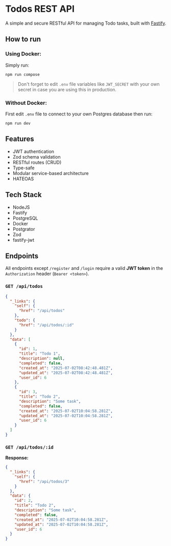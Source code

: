# Todos REST API

A simple and secure RESTful API for managing Todo tasks, built with [Fastify](https://fastify.dev/).

## How to run

### Using Docker:

Simply run:

    npm run compose

> Don't forget to edit `.env` file variables like `JWT_SECRET` with your own secret in case you are using this in production.

### Without Docker:

First edit `.env` file to connect to your own Postgres database then run:

    npm run dev

## Features

- JWT authentication
- Zod schema validation
- RESTful routes (CRUD)
- Type-safe
- Modular service-based architecture
- HATEOAS

## Tech Stack

- NodeJS
- Fastify
- PostgreSQL
- Docker
- Postgrator
- Zod
- fastify-jwt

## Endpoints

All endpoints except `/register` and `/login` require a valid **JWT token** in the `Authorization` header (`Bearer <token>`).

### `GET /api/todos`

```json
{
  "_links": {
    "self": {
      "href": "/api/todos"
    },
    "todo": {
      "href": "/api/todos/:id"
    }
  },
  "data": [
    {
      "id": 1,
      "title": "Todo 1",
      "description": null,
      "completed": false,
      "created_at": "2025-07-02T08:42:48.481Z",
      "updated_at": "2025-07-02T08:42:48.481Z",
      "user_id": 6
    },
    {
      "id": 3,
      "title": "Todo 2",
      "description": "Some task",
      "completed": false,
      "created_at": "2025-07-02T10:04:58.281Z",
      "updated_at": "2025-07-02T10:04:58.281Z",
      "user_id": 6
    }
  ]
}
```

### `GET /api/todos/:id`

**Response:**

```json
{
  "_links": {
    "self": {
      "href": "/api/todos/3"
    }
  },
  "data": {
    "id": 2,
    "title": "Todo 2",
    "description": "Some task",
    "completed": false,
    "created_at": "2025-07-02T10:04:58.281Z",
    "updated_at": "2025-07-02T10:04:58.281Z",
    "user_id": 6
  }
}
```
